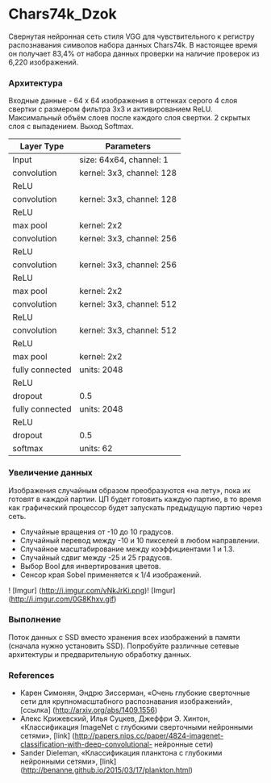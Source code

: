 # Chars74k_Dzok

Свернутая нейронная сеть стиля VGG для чувствительного к регистру распознавания символов набора данных Chars74k. В настоящее время он получает 83,4% от набора данных проверки на наличие проверок из 6,220 изображений.

### Архитектура

Входные данные - 64 x 64 изображения в оттенках серого
4 слоя свертки с размером фильтра 3x3 и активированием ReLU. Максимальный объём слоев после каждого слоя свертки.
2 скрытых слоя с выпадением. Выход Softmax.

| Layer Type | Parameters |
| -----------|----------- |
| Input      | size: 64x64, channel: 1 |
| convolution| kernel: 3x3, channel: 128 |
| ReLU |  |
| convolution| kernel: 3x3, channel: 128 |
| ReLU | |
| max pool | kernel: 2x2 |
| convolution| kernel: 3x3, channel: 256 |
| ReLU |  |
| convolution| kernel: 3x3, channel: 256 |
| ReLU |  |
| max pool | kernel: 2x2 |
| convolution| kernel: 3x3, channel: 512 |
| ReLU |  |
| convolution| kernel: 3x3, channel: 512 |
| ReLU |  |
| max pool | kernel: 2x2 |
| fully connected | units: 2048 |
| ReLU |  |
| dropout | 0.5 |
| fully connected | units: 2048 |
| ReLU |  |
| dropout | 0.5 |
| softmax | units: 62 |

### Увеличение данных

Изображения случайным образом преобразуются «на лету», пока их готовят в каждой партии. ЦП будет готовить каждую партию, в то время как графический процессор будет запускать предыдущую партию через сеть.

* Случайные вращения от -10 до 10 градусов.
* Случайный перевод между -10 и 10 пикселей в любом направлении.
* Случайное масштабирование между коэффициентами 1 и 1.3.
* Случайный сдвиг между -25 и 25 градусов.
* Выбор Bool для инвертирования цветов.
* Сенсор края Sobel применяется к 1/4 изображений.

! [Imgur] (http://i.imgur.com/vNkJrKi.png)! [Imgur] (http://i.imgur.com/0G8Khxv.gif)

### Выполнение

Поток данных с SSD вместо хранения всех изображений в памяти (сначала нужно установить SSD).
Попробуйте различные сетевые архитектуры и предварительную обработку данных.

### References

* Карен Симонян, Эндрю Зиссерман, «Очень глубокие сверточные сети для крупномасштабного распознавания изображений», [ссылка] (http://arxiv.org/abs/1409.1556)
* Алекс Крижевский, Илья Суцкев, Джеффри Э. Хинтон, «Классификация ImageNet с глубокими сверточными нейронными сетями», [link] (http://papers.nips.cc/paper/4824-imagenet-classification-with-deep-convolutional- нейронные сети)
* Sander Dieleman, «Классификация планктона с глубокими нейронными сетями», [link] (http://benanne.github.io/2015/03/17/plankton.html)
